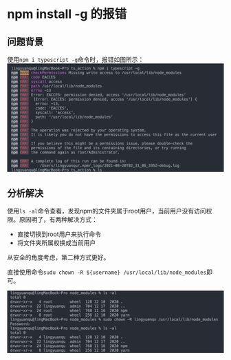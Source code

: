 # npm install -g 的报错

## 问题背景

使用`npm i typescript -g`命令时，报错如图所示：
![npm_error](https://github.com/qulingyuan/ly_q/blob/f5a06de8e4c7fbc952adfcced865d34cfe8bd8af/doc/media/typescript_ins_error_1.png)

## 分析解决

使用`ls -al`命令查看，发现npm的文件夹属于root用户，当前用户没有访问权限。原因明了，有两种解决方式：

- 直接切换到root用户来执行命令
- 将文件夹所属权换成当前用户

从安全的角度考虑，第二种方式更好。

直接使用命令`sudu chown -R ${username} /usr/local/lib/node_modules`即可。

![文件夹切换所属用户](https://github.com/qulingyuan/ly_q/blob/f5a06de8e4c7fbc952adfcced865d34cfe8bd8af/doc/media/change_dir_owner_1.png)

